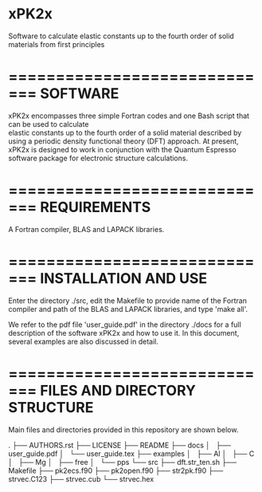 # xPK2x
Software to calculate elastic constants up to the fourth order of solid materials from first principles

=============================
SOFTWARE
=============================

 xPK2x encompasses three simple Fortran codes 
 and one Bash script that can be used to calculate  
 elastic constants up to the fourth order of a 
 solid material described by using a periodic 
 density functional theory (DFT) approach. 
 At present, xPK2x is designed to work in conjunction 
 with the Quantum Espresso software package for 
 electronic structure calculations. 

=============================
REQUIREMENTS
=============================

 A Fortran compiler, BLAS and LAPACK libraries.

=============================
INSTALLATION AND USE
=============================

Enter the directory ./src, edit the Makefile to 
provide name of the Fortran compiler and path of 
the BLAS and LAPACK libraries, and type 'make all'.

We refer to the pdf file 'user_guide.pdf' in 
the directory ./docs for a full description of 
the software xPK2x and how to use it. In this 
document, several examples are also discussed 
in detail.

=============================
FILES AND DIRECTORY STRUCTURE
=============================

Main files and directories provided in this repository 
are shown below.

 .
 ├── AUTHORS.rst
 ├── LICENSE
 ├── README
 ├── docs
 │   ├── user_guide.pdf
 │   └── user_guide.tex
 ├── examples
 │   ├── Al
 │   ├── C
 │   ├── Mg
 │   ├── free
 │   └── pps
 └── src
     ├── dft.str_ten.sh
     ├── Makefile
     ├── pk2ecs.f90
     ├── pk2open.f90
     ├── str2pk.f90
     ├── strvec.C123
     ├── strvec.cub
     └── strvec.hex
